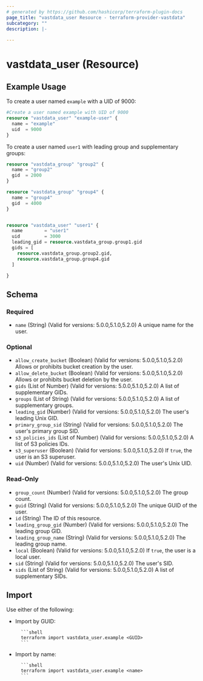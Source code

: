 ```yaml
---
# generated by https://github.com/hashicorp/terraform-plugin-docs
page_title: "vastdata_user Resource - terraform-provider-vastdata"
subcategory: ""
description: |-
  
---
```


# vastdata_user (Resource)



## Example Usage

To create a user named `example` with a UID of 9000:

```terraform
#Create a user named example with UID of 9000
resource "vastdata_user" "example-user" {
  name = "example"
  uid  = 9000
}
```

To create a user named `user1` with leading group and supplementary groups:

```terraform
resource "vastdata_group" "group2" {
  name = "group2"
  gid  = 2000
}

resource "vastdata_group" "group4" {
  name = "group4"
  gid  = 4000
}


resource "vastdata_user" "user1" {
  name        = "user1"
  uid         = 3000
  leading_gid = resource.vastdata_group.group1.gid
  gids = [
    resource.vastdata_group.group2.gid,
    resource.vastdata_group.group4.gid
  ]

}
```

<!-- schema generated by tfplugindocs -->
## Schema

### Required

- `name` (String) (Valid for versions: 5.0.0,5.1.0,5.2.0) A unique name for the user.

### Optional

- `allow_create_bucket` (Boolean) (Valid for versions: 5.0.0,5.1.0,5.2.0) Allows or prohibits bucket creation by the user.
- `allow_delete_bucket` (Boolean) (Valid for versions: 5.0.0,5.1.0,5.2.0) Allows or prohibits bucket deletion by the user.
- `gids` (List of Number) (Valid for versions: 5.0.0,5.1.0,5.2.0) A list of supplementary GIDs.
- `groups` (List of String) (Valid for versions: 5.0.0,5.1.0,5.2.0) A list of supplementary groups.
- `leading_gid` (Number) (Valid for versions: 5.0.0,5.1.0,5.2.0) The user's leading Unix GID.
- `primary_group_sid` (String) (Valid for versions: 5.0.0,5.1.0,5.2.0) The user's primary group SID.
- `s3_policies_ids` (List of Number) (Valid for versions: 5.0.0,5.1.0,5.2.0) A list of S3 policies IDs.
- `s3_superuser` (Boolean) (Valid for versions: 5.0.0,5.1.0,5.2.0) If `true`, the user is an S3 superuser.
- `uid` (Number) (Valid for versions: 5.0.0,5.1.0,5.2.0) The user's Unix UID.

### Read-Only

- `group_count` (Number) (Valid for versions: 5.0.0,5.1.0,5.2.0) The group count.
- `guid` (String) (Valid for versions: 5.0.0,5.1.0,5.2.0) The unique GUID of the user.
- `id` (String) The ID of this resource.
- `leading_group_gid` (Number) (Valid for versions: 5.0.0,5.1.0,5.2.0) The leading group GID.
- `leading_group_name` (String) (Valid for versions: 5.0.0,5.1.0,5.2.0) The  leading group name.
- `local` (Boolean) (Valid for versions: 5.0.0,5.1.0,5.2.0) If `true`, the user is a local user.
- `sid` (String) (Valid for versions: 5.0.0,5.1.0,5.2.0) The user's SID.
- `sids` (List of String) (Valid for versions: 5.0.0,5.1.0,5.2.0) A list of supplementary SIDs.

## Import

Use either of the following:
- Import by GUID:

        ```shell
        terraform import vastdata_user.example <GUID>
        ```
- Import by name:

        ```shell
        terraform import vastdata_user.example <name>
        ```

